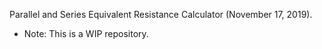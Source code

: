 Parallel and Series Equivalent Resistance Calculator (November 17, 2019).

* Note: This is a WIP repository.